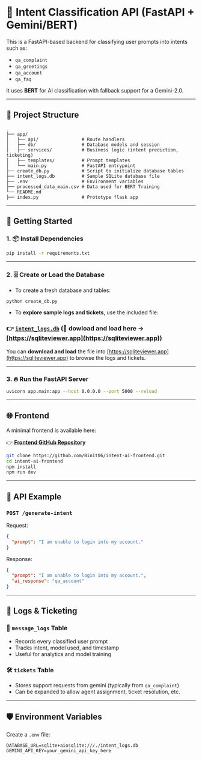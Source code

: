 
# 🧠 Intent Classification API (FastAPI + Gemini/BERT)

This is a FastAPI-based backend for classifying user prompts into intents such as:
- `qa_complaint`
- `qa_greetings`
- `qa_account`
- `qa_faq`

It uses **BERT** for AI classification with fallback support for a Gemini-2.0.

---

## 📁 Project Structure

```
.
├── app/
│   ├── api/                # Route handlers
│   ├── db/                 # Database models and session
│   ├── services/           # Business logic (intent prediction, ticketing)
│   ├── templates/          # Prompt templates
│   └── main.py             # FastAPI entrypoint
├── create_db.py            # Script to initialize database tables
├── intent_logs.db          # Sample SQLite database file
├── .env                    # Environment variables
├── processed_data_main.csv # Data used for BERT Training
└── README.md
├── index.py                # Prototype flask app
```

---

## 🚀 Getting Started

### 1. 📦 Install Dependencies

```bash
pip install -r requirements.txt
```

---

### 2. 🗄️ Create or Load the Database

- To create a fresh database and tables:

```bash
python create_db.py
```

- To **explore sample logs and tickets**, use the included file:

### 👉 [`intent_logs.db`](./intent_logs.db) (📎 dowload and load here → [https://sqliteviewer.app](https://sqliteviewer.app))

You can **download and load** the file into [https://sqliteviewer.app](https://sqliteviewer.app) to browse the logs and tickets.

---

### 3. 🔥 Run the FastAPI Server

```bash
uvicorn app.main:app --host 0.0.0.0 --port 5000 --reload
```

---

## 🌐 Frontend

A minimal frontend is available here:

👉 **[Frontend GitHub Repository](https://github.com/Binit06/intent-ai-frontend)**

```bash
git clone https://github.com/Binit06/intent-ai-frontend.git
cd intent-ai-frontend
npm install
npm run dev
```

---

## 🧾 API Example

### `POST /generate-intent`

Request:
```json
{
  "prompt": "I am unable to login into my account."
}
```

Response:
```json
{
  "prompt": "I am unable to login into my account.",
  "ai_response": "qa_account"
}
```

---

## 📘 Logs & Ticketing

### 🧠 `message_logs` Table

- Records every classified user prompt
- Tracks intent, model used, and timestamp
- Useful for analytics and model training

### 🛠️ `tickets` Table

- Stores support requests from gemini (typically from `qa_complaint`)
- Can be expanded to allow agent assignment, ticket resolution, etc.

---

## 🛡️ Environment Variables

Create a `.env` file:

```env
DATABASE_URL=sqlite+aiosqlite:///./intent_logs.db
GEMINI_API_KEY=your_gemini_api_key_here
```
